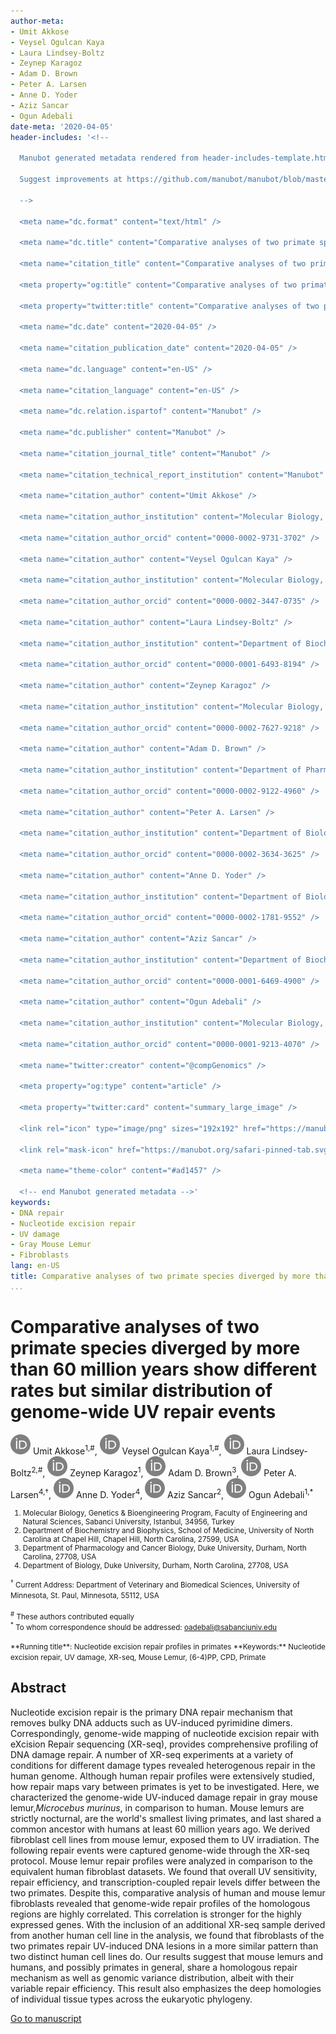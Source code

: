 ```yaml
---
author-meta:
- Umit Akkose
- Veysel Ogulcan Kaya
- Laura Lindsey-Boltz
- Zeynep Karagoz
- Adam D. Brown
- Peter A. Larsen
- Anne D. Yoder
- Aziz Sancar
- Ogun Adebali
date-meta: '2020-04-05'
header-includes: '<!--

  Manubot generated metadata rendered from header-includes-template.html.

  Suggest improvements at https://github.com/manubot/manubot/blob/master/manubot/process/header-includes-template.html

  -->

  <meta name="dc.format" content="text/html" />

  <meta name="dc.title" content="Comparative analyses of two primate species diverged by more than 60 million years show different rates but similar distribution of genome-wide UV repair events" />

  <meta name="citation_title" content="Comparative analyses of two primate species diverged by more than 60 million years show different rates but similar distribution of genome-wide UV repair events" />

  <meta property="og:title" content="Comparative analyses of two primate species diverged by more than 60 million years show different rates but similar distribution of genome-wide UV repair events" />

  <meta property="twitter:title" content="Comparative analyses of two primate species diverged by more than 60 million years show different rates but similar distribution of genome-wide UV repair events" />

  <meta name="dc.date" content="2020-04-05" />

  <meta name="citation_publication_date" content="2020-04-05" />

  <meta name="dc.language" content="en-US" />

  <meta name="citation_language" content="en-US" />

  <meta name="dc.relation.ispartof" content="Manubot" />

  <meta name="dc.publisher" content="Manubot" />

  <meta name="citation_journal_title" content="Manubot" />

  <meta name="citation_technical_report_institution" content="Manubot" />

  <meta name="citation_author" content="Umit Akkose" />

  <meta name="citation_author_institution" content="Molecular Biology, Genetics &amp; Bioengineering Program, Faculty of Engineering and Natural Sciences, Sabanci University, Istanbul, 34956, Turkey" />

  <meta name="citation_author_orcid" content="0000-0002-9731-3702" />

  <meta name="citation_author" content="Veysel Ogulcan Kaya" />

  <meta name="citation_author_institution" content="Molecular Biology, Genetics &amp; Bioengineering Program, Faculty of Engineering and Natural Sciences, Sabanci University, Istanbul, 34956, Turkey" />

  <meta name="citation_author_orcid" content="0000-0002-3447-0735" />

  <meta name="citation_author" content="Laura Lindsey-Boltz" />

  <meta name="citation_author_institution" content="Department of Biochemistry and Biophysics, School of Medicine, University of North Carolina at Chapel Hill, Chapel Hill, North Carolina, 27599, USA" />

  <meta name="citation_author_orcid" content="0000-0001-6493-8194" />

  <meta name="citation_author" content="Zeynep Karagoz" />

  <meta name="citation_author_institution" content="Molecular Biology, Genetics &amp; Bioengineering Program, Faculty of Engineering and Natural Sciences, Sabanci University, Istanbul, 34956, Turkey" />

  <meta name="citation_author_orcid" content="0000-0002-7627-9218" />

  <meta name="citation_author" content="Adam D. Brown" />

  <meta name="citation_author_institution" content="Department of Pharmacology and Cancer Biology, Duke University, Durham, North Carolina, 27708, USA" />

  <meta name="citation_author_orcid" content="0000-0002-9122-4960" />

  <meta name="citation_author" content="Peter A. Larsen" />

  <meta name="citation_author_institution" content="Department of Biology, Duke University, Durham, North Carolina, 27708, USA" />

  <meta name="citation_author_orcid" content="0000-0002-3634-3625" />

  <meta name="citation_author" content="Anne D. Yoder" />

  <meta name="citation_author_institution" content="Department of Biology, Duke University, Durham, North Carolina, 27708, USA" />

  <meta name="citation_author_orcid" content="0000-0002-1781-9552" />

  <meta name="citation_author" content="Aziz Sancar" />

  <meta name="citation_author_institution" content="Department of Biochemistry and Biophysics, School of Medicine, University of North Carolina at Chapel Hill, Chapel Hill, North Carolina, 27599, USA" />

  <meta name="citation_author_orcid" content="0000-0001-6469-4900" />

  <meta name="citation_author" content="Ogun Adebali" />

  <meta name="citation_author_institution" content="Molecular Biology, Genetics &amp; Bioengineering Program, Faculty of Engineering and Natural Sciences, Sabanci University, Istanbul, 34956, Turkey" />

  <meta name="citation_author_orcid" content="0000-0001-9213-4070" />

  <meta name="twitter:creator" content="@compGenomics" />

  <meta property="og:type" content="article" />

  <meta property="twitter:card" content="summary_large_image" />

  <link rel="icon" type="image/png" sizes="192x192" href="https://manubot.org/favicon-192x192.png" />

  <link rel="mask-icon" href="https://manubot.org/safari-pinned-tab.svg" color="#ad1457" />

  <meta name="theme-color" content="#ad1457" />

  <!-- end Manubot generated metadata -->'
keywords:
- DNA repair
- Nucleotide excision repair
- UV damage
- Gray Mouse Lemur
- Fibroblasts
lang: en-US
title: Comparative analyses of two primate species diverged by more than 60 million years show different rates but similar distribution of genome-wide UV repair events
...
```




# Comparative analyses of two primate species diverged by more than 60 million years show different rates but similar distribution of genome-wide UV repair events


[![ORCID icon](orcid.svg)](https://orcid.org/0000-0002-9731-3702)
Umit Akkose<sup>1,#</sup>,
[![ORCID icon](orcid.svg)](https://orcid.org/0000-0002-3447-0735)
Veysel Ogulcan Kaya<sup>1,#</sup>,
[![ORCID icon](orcid.svg)](https://orcid.org/0000-0001-6493-8194)
Laura Lindsey-Boltz<sup>2,#</sup>,
[![ORCID icon](orcid.svg)](https://orcid.org/0000-0002-7627-9218)
Zeynep Karagoz<sup>1</sup>,
[![ORCID icon](orcid.svg)](https://orcid.org/0000-0002-9122-4960)
Adam D. Brown<sup>3</sup>,
[![ORCID icon](orcid.svg)](https://orcid.org/0000-0002-3634-3625)
Peter A. Larsen<sup>4,†</sup>,
[![ORCID icon](orcid.svg)](https://orcid.org/0000-0002-1781-9552)
Anne D. Yoder<sup>4</sup>,
[![ORCID icon](orcid.svg)](https://orcid.org/0000-0001-6469-4900)
Aziz Sancar<sup>2</sup>,
[![ORCID icon](orcid.svg)](https://orcid.org/0000-0001-9213-4070)
Ogun Adebali<sup>1,*</sup>

<small>

1. Molecular Biology, Genetics & Bioengineering Program, Faculty of Engineering and Natural Sciences, Sabanci University, Istanbul, 34956, Turkey
2. Department of Biochemistry and Biophysics, School of Medicine, University of North Carolina at Chapel Hill, Chapel Hill, North Carolina, 27599, USA
3. Department of Pharmacology and Cancer Biology, Duke University, Durham, North Carolina, 27708, USA
4. Department of Biology, Duke University, Durham, North Carolina, 27708, USA

<sup>†</sup> Current Address: Department of Veterinary and Biomedical Sciences, University of Minnesota, St. Paul, Minnesota, 55112, USA <br>
<br>
<sup>#</sup> These authors contributed equally<br>
<sup>*</sup> To whom correspondence should be addressed: oadebali@sabanciuniv.edu
</small>

<small>
**Running title**: Nucleotide excision repair profiles in primates
</small>

<small>
**Keywords:** Nucleotide excision repair, UV damage, XR-seq, Mouse Lemur, (6-4)PP, CPD, Primate
</small>

## Abstract 

<!-- 250 words -->

Nucleotide excision repair is the primary DNA repair mechanism that removes bulky DNA adducts such as UV-induced pyrimidine dimers. 
Correspondingly, genome-wide mapping of nucleotide excision repair with eXcision Repair sequencing (XR-seq), provides comprehensive profiling of DNA damage repair. 
A number of XR-seq experiments at a variety of conditions for different damage types revealed heterogenous repair in the human genome.
Although human repair profiles were extensively studied, how repair maps vary between primates is yet to be investigated.
Here, we characterized the genome-wide UV-induced damage repair in gray mouse lemur,*Microcebus murinus*, in comparison to human.
Mouse lemurs are strictly nocturnal, are the world's smallest living primates, and last shared a common ancestor with humans at least 60 million years ago. 
We derived fibroblast cell lines from mouse lemur, exposed them to UV irradiation. 
The following repair events were captured genome-wide through the XR-seq protocol. 
Mouse lemur repair profiles were analyzed in comparison to the equivalent human fibroblast datasets.
We found that overall UV sensitivity, repair efficiency, and transcription-coupled repair levels differ between the two primates.
Despite this, comparative analysis of human and mouse lemur fibroblasts revealed that genome-wide repair profiles of the homologous regions are highly correlated. 
This correlation is stronger for the highly expressed genes.
With the inclusion of an additional XR-seq sample derived from another human cell line in the analysis, we found that fibroblasts of the two primates repair UV-induced DNA lesions in a more similar pattern than two distinct human cell lines do.
Our results suggest that mouse lemurs and humans, and possibly primates in general, share a homologous repair mechanism as well as genomic variance distribution, albeit with their variable repair efficiency.
This result also emphasizes the deep homologies of individual tissue types across the eukaryotic phylogeny.

[Go to manuscript]('https://compgenomelab.github.io/lemur-manuscript/webpage')